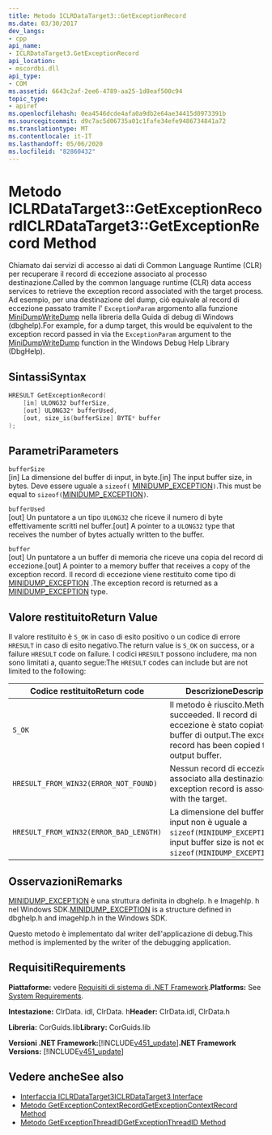 ```yaml
---
title: Metodo ICLRDataTarget3::GetExceptionRecord
ms.date: 03/30/2017
dev_langs:
- cpp
api_name:
- ICLRDataTarget3.GetExceptionRecord
api_location:
- mscordbi.dll
api_type:
- COM
ms.assetid: 6643c2af-2ee6-4789-aa25-1d8eaf500c94
topic_type:
- apiref
ms.openlocfilehash: 0ea4546dcde4afa0a9db2e64ae34415d0973391b
ms.sourcegitcommit: d9c7ac5d06735a01c1fafe34efe9486734841a72
ms.translationtype: MT
ms.contentlocale: it-IT
ms.lasthandoff: 05/06/2020
ms.locfileid: "82860432"
---
```

# <a name="iclrdatatarget3getexceptionrecord-method"></a><span data-ttu-id="a7e40-102">Metodo ICLRDataTarget3::GetExceptionRecord</span><span class="sxs-lookup"><span data-stu-id="a7e40-102">ICLRDataTarget3::GetExceptionRecord Method</span></span>
<span data-ttu-id="a7e40-103">Chiamato dai servizi di accesso ai dati di Common Language Runtime (CLR) per recuperare il record di eccezione associato al processo destinazione.</span><span class="sxs-lookup"><span data-stu-id="a7e40-103">Called by the common language runtime (CLR) data access services to retrieve the exception record associated with the target process.</span></span> <span data-ttu-id="a7e40-104">Ad esempio, per una destinazione del dump, ciò equivale al record di eccezione passato tramite l' `ExceptionParam` argomento alla funzione [MiniDumpWriteDump](/windows/desktop/api/minidumpapiset/nf-minidumpapiset-minidumpwritedump) nella libreria della Guida di debug di Windows (dbghelp).</span><span class="sxs-lookup"><span data-stu-id="a7e40-104">For example, for a dump target, this would be equivalent to the exception record passed in via the `ExceptionParam` argument to the [MiniDumpWriteDump](/windows/desktop/api/minidumpapiset/nf-minidumpapiset-minidumpwritedump) function in the Windows Debug Help Library (DbgHelp).</span></span>  
  
## <a name="syntax"></a><span data-ttu-id="a7e40-105">Sintassi</span><span class="sxs-lookup"><span data-stu-id="a7e40-105">Syntax</span></span>  
  
```cpp  
HRESULT GetExceptionRecord(  
    [in] ULONG32 bufferSize,  
    [out] ULONG32* bufferUsed,  
    [out, size_is(bufferSize] BYTE* buffer  
);  
```  
  
## <a name="parameters"></a><span data-ttu-id="a7e40-106">Parametri</span><span class="sxs-lookup"><span data-stu-id="a7e40-106">Parameters</span></span>  
 `bufferSize`  
 <span data-ttu-id="a7e40-107">[in] La dimensione del buffer di input, in byte.</span><span class="sxs-lookup"><span data-stu-id="a7e40-107">[in] The input buffer size, in bytes.</span></span> <span data-ttu-id="a7e40-108">Deve essere uguale a `sizeof(` [MINIDUMP_EXCEPTION](/windows/win32/api/minidumpapiset/ns-minidumpapiset-minidump_exception)`)`.</span><span class="sxs-lookup"><span data-stu-id="a7e40-108">This must be equal to `sizeof(`[MINIDUMP_EXCEPTION](/windows/win32/api/minidumpapiset/ns-minidumpapiset-minidump_exception)`)`.</span></span>  
  
 `bufferUsed`  
 <span data-ttu-id="a7e40-109">[out] Un puntatore a un tipo `ULONG32` che riceve il numero di byte effettivamente scritti nel buffer.</span><span class="sxs-lookup"><span data-stu-id="a7e40-109">[out] A pointer to a `ULONG32` type that receives the number of bytes actually written to the buffer.</span></span>  
  
 `buffer`  
 <span data-ttu-id="a7e40-110">[out] Un puntatore a un buffer di memoria che riceve una copia del record di eccezione.</span><span class="sxs-lookup"><span data-stu-id="a7e40-110">[out] A pointer to a memory buffer that receives a copy of the exception record.</span></span> <span data-ttu-id="a7e40-111">Il record di eccezione viene restituito come tipo di [MINIDUMP_EXCEPTION](/windows/win32/api/minidumpapiset/ns-minidumpapiset-minidump_exception) .</span><span class="sxs-lookup"><span data-stu-id="a7e40-111">The exception record is returned as a [MINIDUMP_EXCEPTION](/windows/win32/api/minidumpapiset/ns-minidumpapiset-minidump_exception) type.</span></span>  
  
## <a name="return-value"></a><span data-ttu-id="a7e40-112">Valore restituito</span><span class="sxs-lookup"><span data-stu-id="a7e40-112">Return Value</span></span>  
 <span data-ttu-id="a7e40-113">Il valore restituito è `S_OK` in caso di esito positivo o un codice di errore `HRESULT` in caso di esito negativo.</span><span class="sxs-lookup"><span data-stu-id="a7e40-113">The return value is `S_OK` on success, or a failure `HRESULT` code on failure.</span></span> <span data-ttu-id="a7e40-114">I codici `HRESULT` possono includere, ma non sono limitati a, quanto segue:</span><span class="sxs-lookup"><span data-stu-id="a7e40-114">The `HRESULT` codes can include but are not limited to the following:</span></span>  
  
|<span data-ttu-id="a7e40-115">Codice restituito</span><span class="sxs-lookup"><span data-stu-id="a7e40-115">Return code</span></span>|<span data-ttu-id="a7e40-116">Descrizione</span><span class="sxs-lookup"><span data-stu-id="a7e40-116">Description</span></span>|  
|-----------------|-----------------|  
|`S_OK`|<span data-ttu-id="a7e40-117">Il metodo è riuscito.</span><span class="sxs-lookup"><span data-stu-id="a7e40-117">Method succeeded.</span></span> <span data-ttu-id="a7e40-118">Il record di eccezione è stato copiato nel buffer di output.</span><span class="sxs-lookup"><span data-stu-id="a7e40-118">The exception record has been copied to the output buffer.</span></span>|  
|`HRESULT_FROM_WIN32(ERROR_NOT_FOUND)`|<span data-ttu-id="a7e40-119">Nessun record di eccezione è associato alla destinazione.</span><span class="sxs-lookup"><span data-stu-id="a7e40-119">No exception record is associated with the target.</span></span>|  
|`HRESULT_FROM_WIN32(ERROR_BAD_LENGTH)`|<span data-ttu-id="a7e40-120">La dimensione del buffer di input non è uguale a `sizeof(MINIDUMP_EXCEPTION)`.</span><span class="sxs-lookup"><span data-stu-id="a7e40-120">The input buffer size is not equal to `sizeof(MINIDUMP_EXCEPTION)`.</span></span>|  
  
## <a name="remarks"></a><span data-ttu-id="a7e40-121">Osservazioni</span><span class="sxs-lookup"><span data-stu-id="a7e40-121">Remarks</span></span>  
 <span data-ttu-id="a7e40-122">[MINIDUMP_EXCEPTION](/windows/win32/api/minidumpapiset/ns-minidumpapiset-minidump_exception) è una struttura definita in dbghelp. h e Imagehlp. h nel Windows SDK.</span><span class="sxs-lookup"><span data-stu-id="a7e40-122">[MINIDUMP_EXCEPTION](/windows/win32/api/minidumpapiset/ns-minidumpapiset-minidump_exception) is a structure defined in dbghelp.h and imagehlp.h in the Windows SDK.</span></span>  
  
 <span data-ttu-id="a7e40-123">Questo metodo è implementato dal writer dell'applicazione di debug.</span><span class="sxs-lookup"><span data-stu-id="a7e40-123">This method is implemented by the writer of the debugging application.</span></span>  
  
## <a name="requirements"></a><span data-ttu-id="a7e40-124">Requisiti</span><span class="sxs-lookup"><span data-stu-id="a7e40-124">Requirements</span></span>  
 <span data-ttu-id="a7e40-125">**Piattaforme:** vedere [Requisiti di sistema di .NET Framework](../../get-started/system-requirements.md).</span><span class="sxs-lookup"><span data-stu-id="a7e40-125">**Platforms:** See [System Requirements](../../get-started/system-requirements.md).</span></span>  
  
 <span data-ttu-id="a7e40-126">**Intestazione:** ClrData. idl, ClrData. h</span><span class="sxs-lookup"><span data-stu-id="a7e40-126">**Header:** ClrData.idl, ClrData.h</span></span>  
  
 <span data-ttu-id="a7e40-127">**Libreria:** CorGuids.lib</span><span class="sxs-lookup"><span data-stu-id="a7e40-127">**Library:** CorGuids.lib</span></span>  
  
 <span data-ttu-id="a7e40-128">**Versioni .NET Framework:**[!INCLUDE[v451_update](../../../../includes/net-current-v451-nov-plus.md)]</span><span class="sxs-lookup"><span data-stu-id="a7e40-128">**.NET Framework Versions:** [!INCLUDE[v451_update](../../../../includes/net-current-v451-nov-plus.md)]</span></span>  
  
## <a name="see-also"></a><span data-ttu-id="a7e40-129">Vedere anche</span><span class="sxs-lookup"><span data-stu-id="a7e40-129">See also</span></span>

- [<span data-ttu-id="a7e40-130">Interfaccia ICLRDataTarget3</span><span class="sxs-lookup"><span data-stu-id="a7e40-130">ICLRDataTarget3 Interface</span></span>](iclrdatatarget3-interface.md)
- [<span data-ttu-id="a7e40-131">Metodo GetExceptionContextRecord</span><span class="sxs-lookup"><span data-stu-id="a7e40-131">GetExceptionContextRecord Method</span></span>](iclrdatatarget3-getexceptioncontextrecord-method.md)
- [<span data-ttu-id="a7e40-132">Metodo GetExceptionThreadID</span><span class="sxs-lookup"><span data-stu-id="a7e40-132">GetExceptionThreadID Method</span></span>](iclrdatatarget3-getexceptionthreadid-method.md)
